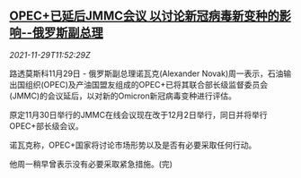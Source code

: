 <!--1638187263000-->
[OPEC+已延后JMMC会议 以讨论新冠病毒新变种的影响--俄罗斯副总理](https://cn.reuters.com/article/opec-meeting-delayed-1129-monrussia-idCNKBS2IE12H)
------

<div><i>2021-11-29T11:52:29Z</i></div><p>路透莫斯科11月29日 - 俄罗斯副总理诺瓦克(Alexander Novak)周一表示，石油输出国组织(OPEC)及产油国盟友组成的OPEC+已将其联合部长级监督委员会(JMMC)的会议延后，以对新的Omicron新冠病毒变种进行评估。</p><p>原定11月30日举行的JMMC在线会议现在改于12月2日举行，同日并将举行OPEC+部长级会议。</p><p>诺瓦克称，OPEC+国家将讨论市场形势以及是否有必要采取任何行动。</p><p>他周一稍早曾表示没有必要采取紧急措施。(完)</p>
